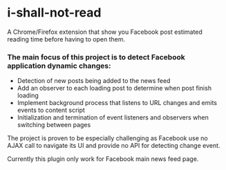 # i-shall-not-read
A Chrome/Firefox extension that show you Facebook post estimated reading time before having to open them.

### The main focus of this project is to detect Facebook application dynamic changes:
* Detection of new posts being added to the news feed
* Add an observer to each loading post to determine when post finish loading 
* Implement background process that listens to URL changes and emits events to content script
* Initialization and termination of event listeners and observers when switching between pages

The project is proven to be especially challenging as Facebook use no AJAX call to navigate its UI and provide no API for detecting change event.

Currently this plugin only work for Facebook main news feed page.
